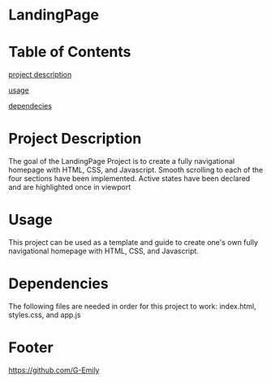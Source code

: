 
# LandingPage
#  Table of Contents
 [project description](#project-description)
 
 [usage](#usage)
 
 [dependecies](#dependencies)
# Project Description
The goal of the LandingPage Project is to create a fully navigational homepage with HTML, CSS, and Javascript. Smooth scrolling to each of the four sections have been implemented. Active states have been declared and are highlighted once in viewport

# Usage
This project can be used as a template and guide to create one's own fully navigational homepage with HTML, CSS, and Javascript.

# Dependencies
The following files are needed in order for this project to work: index.html, styles.css, and app.js

# Footer
https://github.com/G-Emily 
